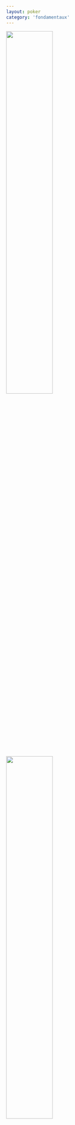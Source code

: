 ```yaml
---
layout: poker
category: 'fondamentaux'
---
```


<div class="flex content-between">
  <img width="50%" height="50%" src="https://i.imgur.com/Kl95nUT.png">
  <img width="50%" height="50%" src="https://i.imgur.com/cBGVBkP.png">
</div>
